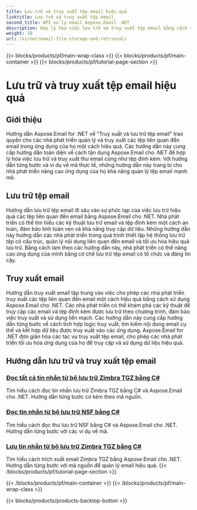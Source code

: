 ```yaml
---
title: Lưu trữ và truy xuất tệp email hiệu quả
linktitle: Lưu trữ và truy xuất tệp email
second_title: API xử lý email Aspose.Email .NET
description: Hợp lý hóa việc lưu trữ và truy xuất tệp email bằng cách sử dụng hướng dẫn Aspose.Email for .NET. Tìm hiểu cách quản lý và truy cập thư email cũng như tệp đính kèm theo chương trình.
weight: 18
url: /vi/net/email-file-storage-and-retrieval/
---
```


{{< blocks/products/pf/main-wrap-class >}}
{{< blocks/products/pf/main-container >}}
{{< blocks/products/pf/tutorial-page-section >}}

# Lưu trữ và truy xuất tệp email hiệu quả


## Giới thiệu

Hướng dẫn Aspose.Email for .NET về "Truy xuất và lưu trữ tệp email" trao quyền cho các nhà phát triển quản lý và truy xuất các tệp liên quan đến email trong ứng dụng của họ một cách hiệu quả. Các hướng dẫn này cung cấp hướng dẫn toàn diện về cách tận dụng Aspose.Email cho .NET để hợp lý hóa việc lưu trữ và truy xuất thư email cũng như tệp đính kèm. Với hướng dẫn từng bước và ví dụ về mã thực tế, những hướng dẫn này trang bị cho nhà phát triển nâng cao ứng dụng của họ khả năng quản lý tệp email mạnh mẽ.

## Lưu trữ tệp email

Hướng dẫn lưu trữ tệp email đi sâu vào sự phức tạp của việc lưu trữ hiệu quả các tệp liên quan đến email bằng Aspose.Email cho .NET. Nhà phát triển có thể tìm hiểu các kỹ thuật lưu trữ email và tệp đính kèm một cách an toàn, đảm bảo tính toàn vẹn và khả năng truy cập dữ liệu. Những hướng dẫn này hướng dẫn các nhà phát triển trong quá trình thiết lập hệ thống lưu trữ tệp có cấu trúc, quản lý nội dung liên quan đến email và tối ưu hóa hiệu quả lưu trữ. Bằng cách làm theo các hướng dẫn này, nhà phát triển có thể nâng cao ứng dụng của mình bằng cơ chế lưu trữ tệp email có tổ chức và đáng tin cậy.

## Truy xuất email

Hướng dẫn truy xuất email tập trung vào việc cho phép các nhà phát triển truy xuất các tệp liên quan đến email một cách hiệu quả bằng cách sử dụng Aspose.Email cho .NET. Các nhà phát triển có thể khám phá các kỹ thuật để truy cập các email và tệp đính kèm được lưu trữ theo chương trình, đảm bảo việc truy xuất và sử dụng liền mạch. Các hướng dẫn này cung cấp hướng dẫn từng bước về cách tích hợp logic truy xuất, tìm kiếm nội dung email cụ thể và kết hợp dữ liệu được truy xuất vào các ứng dụng. Aspose.Email for .NET đơn giản hóa các tác vụ truy xuất tệp email, cho phép các nhà phát triển tối ưu hóa ứng dụng của họ để truy cập và sử dụng dữ liệu hiệu quả.

## Hướng dẫn lưu trữ và truy xuất tệp email
### [Đọc tất cả tin nhắn từ bộ lưu trữ Zimbra TGZ bằng C#](./reading-all-messages-from-zimbra-tgz-storage-with-csharp/)
Tìm hiểu cách đọc tin nhắn lưu trữ Zimbra TGZ bằng C# và Aspose.Email cho .NET. Hướng dẫn từng bước có kèm theo mã nguồn.
### [Đọc tin nhắn từ bộ lưu trữ NSF bằng C#](./reading-messages-from-nsf-storage-using-csharp/)
Tìm hiểu cách đọc thư lưu trữ NSF bằng C# và Aspose.Email cho .NET. Hướng dẫn từng bước với các ví dụ về mã.
### [Lưu tin nhắn từ bộ lưu trữ Zimbra TGZ bằng C#](./saving-messages-from-zimbra-tgz-storage-with-csharp/)
Tìm hiểu cách trích xuất email Zimbra TGZ bằng Aspose.Email cho .NET. Hướng dẫn từng bước với mã nguồn để quản lý email hiệu quả.
{{< /blocks/products/pf/tutorial-page-section >}}

{{< /blocks/products/pf/main-container >}}
{{< /blocks/products/pf/main-wrap-class >}}

{{< blocks/products/products-backtop-button >}}
